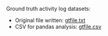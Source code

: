 Ground truth activity log datasets:
- Original file written: [gtfile.txt](https://drive.google.com/file/d/1q5mwTvwm6QqJAdTQQQrRHjlrsVWZ6w7w/view?usp=drive_link)
- CSV for pandas analysis: [gtfile.csv](https://drive.google.com/file/d/1gGLNav7HUzGTRCXXd62Dr61czIHXby66/view?usp=drive_link)
